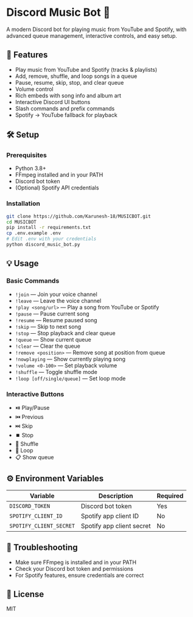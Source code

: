 
# Discord Music Bot 🎵

A modern Discord bot for playing music from YouTube and Spotify, with advanced queue management, interactive controls, and easy setup.

## 🚀 Features
- Play music from YouTube and Spotify (tracks & playlists)
- Add, remove, shuffle, and loop songs in a queue
- Pause, resume, skip, stop, and clear queue
- Volume control
- Rich embeds with song info and album art
- Interactive Discord UI buttons
- Slash commands and prefix commands
- Spotify → YouTube fallback for playback

## 🛠️ Setup

### Prerequisites
- Python 3.8+
- FFmpeg installed and in your PATH
- Discord bot token
- (Optional) Spotify API credentials

### Installation
```sh
git clone https://github.com/Karunesh-18/MUSICBOT.git
cd MUSICBOT
pip install -r requirements.txt
cp .env.example .env
# Edit .env with your credentials
python discord_music_bot.py
```

## 💡 Usage

### Basic Commands
- `!join` — Join your voice channel
- `!leave` — Leave the voice channel
- `!play <song/url>` — Play a song from YouTube or Spotify
- `!pause` — Pause current song
- `!resume` — Resume paused song
- `!skip` — Skip to next song
- `!stop` — Stop playback and clear queue
- `!queue` — Show current queue
- `!clear` — Clear the queue
- `!remove <position>` — Remove song at position from queue
- `!nowplaying` — Show currently playing song
- `!volume <0-100>` — Set playback volume
- `!shuffle` — Toggle shuffle mode
- `!loop [off/single/queue]` — Set loop mode

### Interactive Buttons
- ⏯️ Play/Pause
- ⏮️ Previous
- ⏭️ Skip
- ⏹️ Stop
- 🔀 Shuffle
- 🔁 Loop
- 📋 Show queue

## ⚙️ Environment Variables

| Variable                | Description                  | Required |
|-------------------------|------------------------------|----------|
| `DISCORD_TOKEN`         | Discord bot token            | Yes      |
| `SPOTIFY_CLIENT_ID`     | Spotify app client ID        | No       |
| `SPOTIFY_CLIENT_SECRET` | Spotify app client secret    | No       |

## 🧩 Troubleshooting
- Make sure FFmpeg is installed and in your PATH
- Check your Discord bot token and permissions
- For Spotify features, ensure credentials are correct

## 📄 License
MIT
